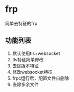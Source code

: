 # frp
简单去特征的frp

## 功能列表
1. 默认使用tls+websocket
2. tls特征简单修改
3. 去除版本特征
4. 修改websocket特征
5. frpc运行后，配置文件自删除
6. 去除多余文件
